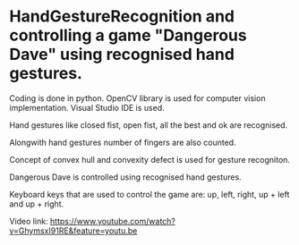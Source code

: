 # HandGestureRecognition and controlling a game "Dangerous Dave" using recognised hand gestures.

Coding is done in python. OpenCV library is used for computer vision implementation. Visual Studio IDE is used. 

Hand gestures like closed fist, open fist, all the best and ok are recognised.

Alongwith hand gestures number of fingers are also counted. 

Concept of convex hull and convexity defect is used for gesture recogniton.

Dangerous Dave is controlled using recognised hand gestures.

Keyboard keys that are used to control the game are: up, left, right, up + left and up + right.

Video link: https://www.youtube.com/watch?v=GhymsxI91RE&feature=youtu.be
